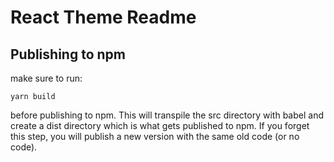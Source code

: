 # React Theme Readme

## Publishing to npm
make sure to run:
```
yarn build
```
before publishing to npm. This will transpile the src directory with babel and create a dist directory which is what gets published to npm. If you forget this step, you will publish a new version with the same old code (or no code).
